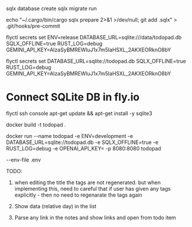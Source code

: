 sqlx database create
sqlx migrate run

echo "~/.cargo/bin/cargo sqlx prepare 2>&1 >/dev/null; git add .sqlx" > .git/hooks/pre-commit

flyctl secrets set ENV=release DATABASE_URL=sqlite:///data/todopad.db SQLX_OFFLINE=true RUST_LOG=debug GEMINI_API_KEY=AIzaSyBMREWluJ1x7m5IaHSXL_2AKXEORknO8bY

flyctl secrets set DATABASE_URL=sqlite://todopad.db SQLX_OFFLINE=true RUST_LOG=debug GEMINI_API_KEY=AIzaSyBMREWluJ1x7m5IaHSXL_2AKXEORknO8bY


# Connect SQLite DB in fly.io
flyctl ssh console
apt-get update && apt-get install -y sqlite3

docker build -t todopad .

docker run --name todopad -e ENV=development -e DATABASE_URL=sqlite://todopad.db -e SQLX_OFFLINE=true -e RUST_LOG=debug -e OPENAI_API_KEY=<key> -p 8080:8080 todopad


--env-file .env


TODO:
1. when editing the title the tags are not regenerated. but when implementing this, need to careful
that if user has given any tags explicitly - then no need to regenarate the tags again

2. Show data (relative day) in the list

3. Parse any link in the notes and show links and open from todo item 

